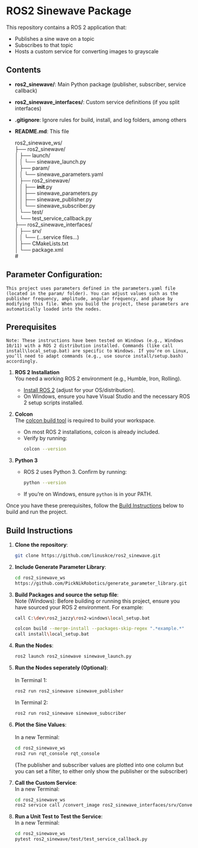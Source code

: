 # ROS2 Sinewave Package 

This repository contains a ROS 2 application that:
- Publishes a sine wave on a topic
- Subscribes to that topic
- Hosts a custom service for converting images to grayscale

## Contents

- **ros2_sinewave/**: Main Python package (publisher, subscriber, service callback)
- **ros2_sinewave_interfaces/**: Custom service definitions (if you split interfaces)
- **.gitignore**: Ignore rules for build, install, and log folders, among others
- **README.md**: This file

    ros2_sinewave_ws/<br/> 
    ├── ros2_sinewave/<br/> 
    │   ├── launch/<br/> 
    │   │   └── sinewave_launch.py<br/> 
    │   ├── param/<br/> 
    │   │   └── sinewave_parameters.yaml<br/> 
    │   ├── ros2_sinewave/<br/> 
    │   │   ├── __init__.py<br/> 
    │   │   ├── sinewave_parameters.py<br/> 
    │   │   ├── sinewave_publisher.py<br/> 
    │   │   └── sinewave_subscriber.py<br/> 
    │   └── test/<br/> 
    │       └── test_service_callback.py<br/> 
    ├── ros2_sinewave_interfaces/<br/> 
    │   ├── srv/<br/> 
    │   │   └── (...service files...)<br/> 
    │   ├── CMakeLists.txt<br/> 
    │   └── package.xml<br/> #

## Parameter Configuration:<br/> 
    This project uses parameters defined in the parameters.yaml file (located in the param/ folder). You can adjust values such as the publisher frequency, amplitude, angular frequency, and phase by modifying this file. When you build the project, these parameters are automatically loaded into the nodes.

## Prerequisites<br/> 
    Note: These instructions have been tested on Windows (e.g., Windows 10/11) with a ROS 2 distribution installed. Commands (like call install\local_setup.bat) are specific to Windows. If you’re on Linux, you’ll need to adapt commands (e.g., use source install/setup.bash) accordingly.

1. **ROS 2 Installation**  
   You need a working ROS 2 environment (e.g., Humble, Iron, Rolling).  
   - [Install ROS 2](https://docs.ros.org/en/rolling/Installation.html) (adjust for your OS/distribution).
   - On Windows, ensure you have Visual Studio and the necessary ROS 2 setup scripts installed.

2. **Colcon**  
   The [colcon build tool](https://colcon.readthedocs.io/en/released/) is required to build your workspace.  
   - On most ROS 2 installations, colcon is already included.  
   - Verify by running:  
     ```bash
     colcon --version
     ```

3. **Python 3**  
   - ROS 2 uses Python 3. Confirm by running:  
     ```bash
     python --version
     ```
   - If you’re on Windows, ensure `python` is in your PATH.

Once you have these prerequisites, follow the [Build Instructions](#build-instructions) below to build and run the project.

## Build Instructions

1. **Clone the repository**:
    ```bash
    git clone https://github.com/linuskce/ros2_sinewave.git

2. **Include Generate Parameter Library**:
    ```bash
    cd ros2_sinewave_ws 
    https://github.com/PickNikRobotics/generate_parameter_library.git

3. **Build Packages and source the setup file**:<br/> 
    Note (Windows):
    Before building or running this project, ensure you have sourced your ROS 2 environment. For example:<br/>
    ```bash
    call C:\dev\ros2_jazzy\ros2-windows\local_setup.bat
    ```
    ```bash
    colcon build --merge-install --packages-skip-regex ".*example.*"
    call install\local_setup.bat

4. **Run the Nodes**:
    ```bash
    ros2 launch ros2_sinewave sinewave_launch.py

5. **Run the Nodes seperately (Optional)**:<br/>  
    In Terminal 1:
    ```bash
    ros2 run ros2_sinewave sinewave_publisher
    ```
    In Terminal 2:
    ```bash
    ros2 run ros2_sinewave sinewave_subscriber

6. **Plot the Sine Values**:<br/>  
    In a new Terminal:
    ```bash
    cd ros2_sinewave_ws 
    ros2 run rqt_console rqt_console
    ```
    (The publisher and subscriber values are plotted into one column but you can set a filter, to either only show the publisher or the subscriber)

7. **Call the Custom Service**:<br/> 
    In a new Terminal:
    ```bash
    cd ros2_sinewave_ws 
    ros2 service call /convert_image ros2_sinewave_interfaces/srv/ConvertImage "{image_path: 'C:/absolute/path/to/image.jpg'}"

8. **Run a Unit Test to Test the Service**:<br/> 
    In a new Terminal:
    ```bash
    cd ros2_sinewave_ws 
    pytest ros2_sinewave/test/test_service_callback.py
    ```












   

